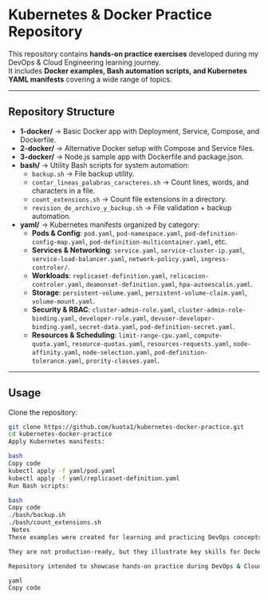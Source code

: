 # Kubernetes & Docker Practice Repository

This repository contains **hands-on practice exercises** developed during my DevOps & Cloud Engineering learning journey.  
It includes **Docker examples, Bash automation scripts, and Kubernetes YAML manifests** covering a wide range of topics.

---

## Repository Structure

- **1-docker/** → Basic Docker app with Deployment, Service, Compose, and Dockerfile.  
- **2-docker/** → Alternative Docker setup with Compose and Service files.  
- **3-docker/** → Node.js sample app with Dockerfile and package.json.  
- **bash/** → Utility Bash scripts for system automation:  
  - `backup.sh` → File backup utility.  
  - `contar_lineas_palabras_caracteres.sh` → Count lines, words, and characters in a file.  
  - `count_extensions.sh` → Count file extensions in a directory.  
  - `revision_de_archivo_y_backup.sh` → File validation + backup automation.  
- **yaml/** → Kubernetes manifests organized by category:  
  - **Pods & Config**: `pod.yaml`, `pod-namespace.yaml`, `pod-definition-config-map.yaml`, `pod-definition-multicontainer.yaml`, etc.  
  - **Services & Networking**: `service.yaml`, `service-cluster-ip.yaml`, `service-load-balancer.yaml`, `network-policy.yaml`, `ingress-controler/`.  
  - **Workloads**: `replicaset-definition.yaml`, `relicacion-controler.yaml`, `deamonset-definition.yaml`, `hpa-autoescalin.yaml`.  
  - **Storage**: `persistent-volume.yaml`, `persistent-volume-claim.yaml`, `volume-mount.yaml`.  
  - **Security & RBAC**: `cluster-admin-role.yaml`, `cluster-admin-role-binding.yaml`, `developer-role.yaml`, `devuser-developer-binding.yaml`, `secret-data.yaml`, `pod-definition-secret.yaml`.  
  - **Resources & Scheduling**: `limit-range-cpu.yaml`, `compute-quota.yaml`, `resource-quotas.yaml`, `resources-requests.yaml`, `node-affinity.yaml`, `node-selection.yaml`, `pod-definition-tolerance.yaml`, `prority-classes.yaml`.

---

## Usage

Clone the repository:
```bash
git clone https://github.com/kuota1/kubernetes-docker-practice.git
cd kubernetes-docker-practice
Apply Kubernetes manifests:

bash
Copy code
kubectl apply -f yaml/pod.yaml
kubectl apply -f yaml/replicaset-definition.yaml
Run Bash scripts:

bash
Copy code
./bash/backup.sh
./bash/count_extensions.sh
 Notes
These examples were created for learning and practicing DevOps concepts.

They are not production-ready, but they illustrate key skills for Docker, Kubernetes, and Bash scripting.

Repository intended to showcase hands-on practice during DevOps & Cloud Engineering preparation.

yaml
Copy code
